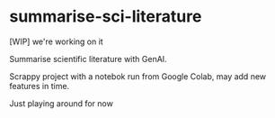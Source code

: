 # summarise-sci-literature

[WIP] we're working on it

Summarise scientific literature with GenAI.

Scrappy project with a notebok run from Google Colab, may add new features in time.

Just playing around for now
